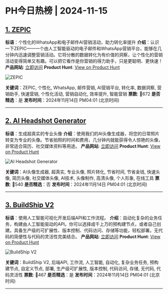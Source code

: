# PH今日热榜 | 2024-11-15

## [1. ZEPIC](https://www.producthunt.com/posts/zepic?utm_campaign=producthunt-api&utm_medium=api-v2&utm_source=Application%3A+weekly+%28ID%3A+148189%29)
**标语**：个性化的WhatsApp和电子邮件AI营销活动，助力转化率提升
**介绍**：认识一下ZEPIC——一个由人工智能驱动的电子邮件和WhatsApp营销平台，能够在几分钟内迅速调整营销活动。它将分散的数据转化为有价值的洞察，让个性化的营销活动变得简单又有趣。可以把它看作是你营销的得力助手，只是更聪明、更快速！
**产品网站**: [立即访问](https://www.producthunt.com/r/TPWFD2FDS6UES2?utm_campaign=producthunt-api&utm_medium=api-v2&utm_source=Application%3A+weekly+%28ID%3A+148189%29)
**Product Hunt**: [View on Product Hunt](https://www.producthunt.com/posts/zepic?utm_campaign=producthunt-api&utm_medium=api-v2&utm_source=Application%3A+weekly+%28ID%3A+148189%29)

![ZEPIC](https://ph-files.imgix.net/2a984db7-5429-4f03-9f38-11147acfdabd.jpeg?auto=format&fit=crop&frame=1&h=512&w=1024)

**关键词**：ZEPIC, 个性化, WhatsApp, 邮件营销, AI营销平台, 转化率, 数据洞察, 营销助手, 快速营销, 个性化活动, 营销自动化, 效率提升, 智能营销
**票数**: 🔺672
**是否精选**：是
**发布时间**：2024年11月14日 PM04:01 (北京时间)

---

## [2. AI Headshot Generator](https://www.producthunt.com/posts/ai-headshot-generator-4?utm_campaign=producthunt-api&utm_medium=api-v2&utm_source=Application%3A+weekly+%28ID%3A+148189%29)
**标语**：生成超真实的专业头像
**介绍**：使用我们的AI头像生成器，将您的日常照片转变为专业的头像。节省拍照的时间和费用，几分钟内就能获得令人惊艳的头像，非常适合简历、社交媒体资料等用途。
**产品网站**: [立即访问](https://www.producthunt.com/r/GSMXLHQXHCGZA3?utm_campaign=producthunt-api&utm_medium=api-v2&utm_source=Application%3A+weekly+%28ID%3A+148189%29)
**Product Hunt**: [View on Product Hunt](https://www.producthunt.com/posts/ai-headshot-generator-4?utm_campaign=producthunt-api&utm_medium=api-v2&utm_source=Application%3A+weekly+%28ID%3A+148189%29)

![AI Headshot Generator](https://ph-files.imgix.net/a6ec78e4-818c-499e-9093-842ad5b247a7.jpeg?auto=format&fit=crop&frame=1&h=512&w=1024)

**关键词**：AI头像生成器, 超真实, 专业头像, 照片转化, 节省时间, 节省金钱, 快速头像, 简历头像, 社交媒体头像, AI技术, 头像制作, 高清头像, 个人形象, 在线工具
**票数**: 🔺540
**是否精选**：否
**发布时间**：2024年11月14日 PM04:01 (北京时间)

---

## [3. BuildShip V2](https://www.producthunt.com/posts/buildship-v2?utm_campaign=producthunt-api&utm_medium=api-v2&utm_source=Application%3A+weekly+%28ID%3A+148189%29)
**标语**：使用人工智能可视化开发后端API和工作流程。
**介绍**：自动化复杂的业务任务，构建由人工智能驱动的API。你可以选择成千上万的预构建节点，或者自己创建。具备生产级的可扩展性、版本控制、代码访问、存储等功能，轻松部署。无代码的简便性与代码的灵活性完美结合。
**产品网站**: [立即访问](https://www.producthunt.com/r/BBHAN6UW6JJAGM?utm_campaign=producthunt-api&utm_medium=api-v2&utm_source=Application%3A+weekly+%28ID%3A+148189%29)
**Product Hunt**: [View on Product Hunt](https://www.producthunt.com/posts/buildship-v2?utm_campaign=producthunt-api&utm_medium=api-v2&utm_source=Application%3A+weekly+%28ID%3A+148189%29)

![BuildShip V2](https://ph-files.imgix.net/64752750-1dee-4cae-86d9-a6ad6fb4d32b.png?auto=format&fit=crop&frame=1&h=512&w=1024)

**关键词**：BuildShip V2, 后端API, 工作流, 人工智能, 自动化, 复杂业务任务, 预构建节点, 自定义节点, 部署, 生产级可扩展性, 版本控制, 代码访问, 存储, 无代码, 代码灵活性
**票数**: 🔺467
**是否精选**：是
**发布时间**：2024年11月14日 PM04:01 (北京时间)

---

